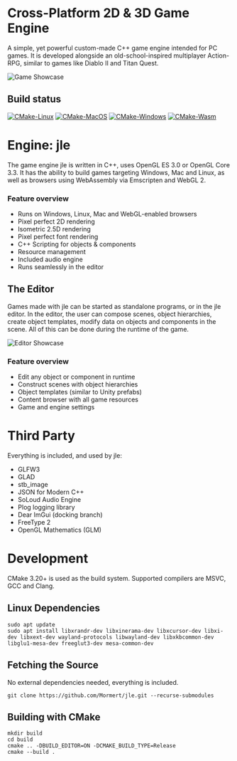 # Cross-Platform 2D & 3D Game Engine

A simple, yet powerful custom-made C++ game engine intended for PC games. It is developed alongside an
old-school-inspired multiplayer Action-RPG, similar to games like Diablo II and Titan Quest.

![Game Showcase](https://mormert.com/jle-media/jle-logo-crop.png)

## Build status

[![CMake-Linux](https://github.com/Mormert/hexablo/actions/workflows/cmake-linux.yml/badge.svg)](https://github.com/Mormert/hexablo/actions/workflows/cmake-linux.yml)
[![CMake-MacOS](https://github.com/Mormert/hexablo/actions/workflows/cmake-macos.yml/badge.svg)](https://github.com/Mormert/hexablo/actions/workflows/cmake-macos.yml)
[![CMake-Windows](https://github.com/Mormert/hexablo/actions/workflows/cmake-windows.yml/badge.svg)](https://github.com/Mormert/hexablo/actions/workflows/cmake-windows.yml)
[![CMake-Wasm](https://github.com/Mormert/hexablo/actions/workflows/cmake-wasm.yml/badge.svg)](https://github.com/Mormert/hexablo/actions/workflows/cmake-wasm.yml)

# Engine: jle

The game engine jle is written in C++, uses OpenGL ES 3.0 or OpenGL Core 3.3. It has the ability to build games
targeting Windows, Mac and Linux, as well as browsers using WebAssembly via Emscripten and WebGL 2.

### Feature overview

- Runs on Windows, Linux, Mac and WebGL-enabled browsers
- Pixel perfect 2D rendering
- Isometric 2.5D rendering
- Pixel perfect font rendering
- C++ Scripting for objects & components
- Resource management
- Included audio engine
- Runs seamlessly in the editor

## The Editor

Games made with jle can be started as standalone programs, or in the jle editor. In the editor, the user can compose
scenes, object hierarchies, create object templates, modify data on objects and components in the scene. All of this can
be done during the runtime of the game.

![Editor Showcase](https://mormert.com/hexablo-press/jle_editor_demo.png)

### Feature overview
- Edit any object or component in runtime
- Construct scenes with object hierarchies
- Object templates (similar to Unity prefabs)
- Content browser with all game resources
- Game and engine settings

# Third Party
Everything is included, and used by jle:
* GLFW3
* GLAD
* stb_image
* JSON for Modern C++
* SoLoud Audio Engine
* Plog logging library
* Dear ImGui (docking branch)
* FreeType 2
* OpenGL Mathematics (GLM)

# Development
CMake 3.20+ is used as the build system.
Supported compilers are MSVC, GCC and Clang.

## Linux Dependencies
```shell
sudo apt update
sudo apt install libxrandr-dev libxinerama-dev libxcursor-dev libxi-dev libxext-dev wayland-protocols libwayland-dev libxkbcommon-dev libglu1-mesa-dev freeglut3-dev mesa-common-dev
```

## Fetching the Source
No external dependencies needed, everything is included.
```shell
git clone https://github.com/Mormert/jle.git --recurse-submodules
```

## Building with CMake
```shell
mkdir build
cd build
cmake .. -DBUILD_EDITOR=ON -DCMAKE_BUILD_TYPE=Release
cmake --build .
```
